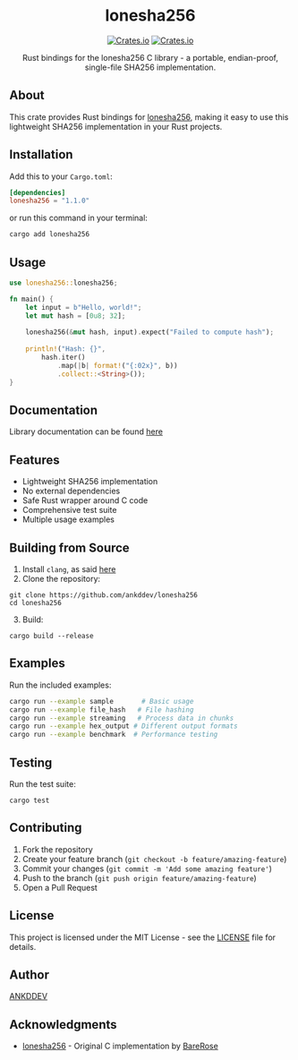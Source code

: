 <div align="center">

# lonesha256

[![Crates.io](https://img.shields.io/crates/v/lonesha256)](https://crates.io/crates/lonesha256)
[![Crates.io](https://img.shields.io/crates/d/lonesha256)](https://crates.io/crates/lonesha256)

Rust bindings for the lonesha256 C library - a portable, endian-proof, single-file SHA256 implementation.

</div>

## About

This crate provides Rust bindings for [lonesha256](https://github.com/BareRose/lonesha256), making it easy to use this lightweight SHA256 implementation in your Rust projects.

## Installation

Add this to your `Cargo.toml`:
```toml
[dependencies]
lonesha256 = "1.1.0"
```
or run this command in your terminal:
```sh
cargo add lonesha256
```

## Usage

```rust
use lonesha256::lonesha256;

fn main() {
    let input = b"Hello, world!";
    let mut hash = [0u8; 32];
    
    lonesha256(&mut hash, input).expect("Failed to compute hash");
    
    println!("Hash: {}", 
        hash.iter()
            .map(|b| format!("{:02x}", b))
            .collect::<String>());
}
```

## Documentation

Library documentation can be found [here](https://docs.rs/lonesha256/latest/lonesha256/)

## Features

- Lightweight SHA256 implementation
- No external dependencies
- Safe Rust wrapper around C code
- Comprehensive test suite
- Multiple usage examples

## Building from Source

1. Install `clang`, as said [here](https://rust-lang.github.io/rust-bindgen/requirements.html)
2. Clone the repository:
```
git clone https://github.com/ankddev/lonesha256
cd lonesha256
```

3. Build:
```
cargo build --release
```

## Examples

Run the included examples:
```sh
cargo run --example sample       # Basic usage
cargo run --example file_hash   # File hashing
cargo run --example streaming   # Process data in chunks
cargo run --example hex_output # Different output formats
cargo run --example benchmark  # Performance testing
```

## Testing

Run the test suite:
```
cargo test
```

## Contributing

1. Fork the repository
2. Create your feature branch (`git checkout -b feature/amazing-feature`)
3. Commit your changes (`git commit -m 'Add some amazing feature'`)
4. Push to the branch (`git push origin feature/amazing-feature`)
5. Open a Pull Request

## License

This project is licensed under the MIT License - see the [LICENSE](LICENSE) file for details.

## Author

[ANKDDEV](https://github.com/ankddev)

## Acknowledgments

- [lonesha256](https://github.com/BareRose/lonesha256) - Original C implementation by [BareRose](https://github.com/BareRose)
